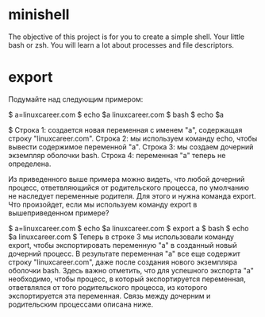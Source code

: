 # minishell
 The objective of this project is for you to create a simple shell. Your little bash or zsh. You will learn a lot about processes and file descriptors.
# export
Подумайте над следующим примером:

$ a=linuxcareer.com
$ echo $a
linuxcareer.com
$ bash
$ echo $a

$
Строка 1: создается новая переменная с именем "a", содержащая строку "linuxcareer.com".
Строка 2: мы используем команду echo, чтобы вывести содержимое переменной "a".
Строка 3: мы создаем дочерний экземпляр оболочки bash.
Строка 4: переменная "a" теперь не определена.

Из приведенного выше примера можно видеть, что любой дочерний процесс, ответвляющийся от родительского процесса, по умолчанию не наследует переменные родителя. Для этого и нужна команда export. Что произойдет, если мы используем команду export в вышеприведенном примере?

$ a=linuxcareer.com
$ echo $a
linuxcareer.com
$ export a
$ bash
$ echo $a
linuxcareer.com
$
Теперь в строке 3 мы использовали команду export, чтобы экспортировать переменную "a" в созданный новый дочерний процесс. В результате переменная "a" все еще содержит строку "linuxcareer.com", даже после создания нового экземпляра оболочки bash. Здесь важно отметить, что для успешного экспорта "a" необходимо, чтобы процесс, в который экспортируется переменная, ответвлялся от того родительского процесса, из которого экспортируется эта переменная. Связь между дочерним и родительским процессами описана ниже.
